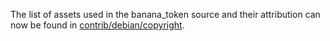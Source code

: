 The list of assets used in the banana_token source and their attribution can now be found in [contrib/debian/copyright](../contrib/debian/copyright).
